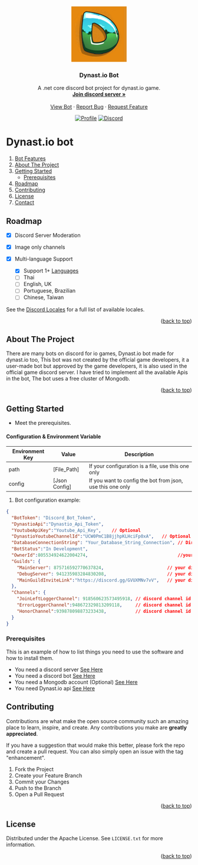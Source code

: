 <div id="top"></div>

<!-- PROJECT LOGO -->
<br />
<div align="center">
  <a href="#">
    <img src="Dynastio.Bot/Resources/dynastio.jpg" alt="Logo" width="150" height="150">
  </a>

  <h3 align="center">Dynast.io Bot</h3>

  <p align="center">
    A .net core discord bot project for dynast.io game.
    <br />
    <a href="https://discord.gg/GVUXMNv7vV"><strong>Join discord server »</strong></a>
    <br />
    <br />
    <a href="https://discord.gg/GVUXMNv7vV">View Bot</a>
    ·
    <a href="https://github.com/jalaljaleh/Dynastio.Discord/issues">Report Bug</a>
    ·
    <a href="https://github.com/jalaljaleh/Dynastio.Discord/issues">Request Feature</a>
  </p>
</div>

<div align="center">
  
  
[![Profile](https://komarev.com/ghpvc/?username=jalaljaleh-dynastio&style=flat-square)](https://discord.gg/x5j4cZtnWR)
[![Discord](https://discord.com/api/guilds/875716592770637824/widget.png)](https://discord.gg/x5j4cZtnWR)
  
</div>



<!-- TABLE OF CONTENTS -->
# Dynast.io bot
  <ol>
    <li>
      <a href="#roadmap">Bot Features</a>
        </li>
    <li>
      <a href="#about-the-project">About The Project</a>
    </li>
    <li>
      <a href="#getting-started">Getting Started</a>
      <ul>
        <li><a href="#prerequisites">Prerequisites</a></li>
      </ul>
    </li>
    <li><a href="#roadmap">Roadmap</a></li>
    <li><a href="#contributing">Contributing</a></li>
    <li><a href="#license">License</a></li>
    <li><a href="#contact">Contact</a></li>
  </ol>



<!-- Road Map -->
## Roadmap
- [X] Discord Server Moderation
- [X] Image only channels

- [X] Multi-language Support
 	- [X] Support 1+ [Languages](https://discord.com/developers/docs/reference#locales)		
    - [ ] Thai	
    - [ ] English, UK
    - [ ] Portuguese, Brazilian
    - [ ] Chinese, Taiwan

See the [Discord Locales](https://discord.com/developers/docs/reference#locales) for a full list of available locales.

<p align="right">(<a href="#top">back to top</a>)</p>




<!-- ABOUT THE PROJECT -->
## About The Project

There are many bots on discord for io games, Dynast.io bot made for dynast.io too, This bot was not created by the official game developers, it a user-made bot but approved by the game developers, it is also used in the official game discord server.
I have tried to implement all the available Apis in the bot, The bot uses a free cluster of Mongodb.

<p align="right">(<a href="#top">back to top</a>)</p>


<!-- GETTING STARTED -->
## Getting Started
- Meet the prerequisites.

#### Configuration & Environment Variable
| Environment Key  |  Value | Description |
| ------------- | ------------- | ------------- |
| path  | [File_Path]  | If your configuration is a file, use this one only |
| config  | [Json Config] | If you want to config the bot from json, use this one only |




1. Bot configuration example:
  
```json
{
  "BotToken": "Discord_Bot_Token",
  "DynastioApi":"Dynastio_Api_Token",
  "YoutubeApiKey":"Youtube_Api_Key",    // Optional
  "DynastioYoutubeChannelId":"UCW0PmC1B8jjhpKLHciFp0xA",   // Optional
  "DatabaseConnectionString": "Your_Database_String_Connection", // Directory Path  Or  MongoDB ConnectionString
  "BotStatus":"In Development",                     
  "OwnerId":805534924622004274,                                  //your discord user id
  "Guilds": {
    "MainServer": 875716592770637824,                        // your discord server id
    "DebugServer": 941235983284830208,                       // your discord server id
	"MainGuildInviteLink":"https://discord.gg/GVUXMNv7vV",   // your discord server
  },
  "Channels": {
    "JoinLeftLoggerChannel": 918560623573495918, // discord channel id
	"ErrorLoggerChannel":948672329813209118,     // discord channel id
	"HonorChannel":939878098873233438,           // discord channel id
  }
}
```
  

### Prerequisites
This is an example of how to list things you need to use the software and how to install them.

- You need a discord server [See Here](https://support.discord.com/hc/en-us/articles/204849977-How-do-I-create-a-server-)
- You need a discord bot [See Here](https://discordjs.guide/preparations/setting-up-a-bot-application.html#token-leak-scenario)
- You need a Mongodb account (Optional) [See Here](https://www.mongodb.com/) 
- You need Dynast.io api [See Here](https://github.com/jalaljaleh/Dynastio.Net)



<!-- CONTRIBUTING -->
## Contributing

Contributions are what make the open source community such an amazing place to learn, inspire, and create. Any contributions you make are **greatly appreciated**.

If you have a suggestion that would make this better, please fork the repo and create a pull request. You can also simply open an issue with the tag "enhancement".

1. Fork the Project
2. Create your Feature Branch
3. Commit your Changes 
4. Push to the Branch 
5. Open a Pull Request

<p align="right">(<a href="#top">back to top</a>)</p>



<!-- LICENSE -->
## License

Distributed under the Apache License. See `LICENSE.txt` for more information.

<p align="right">(<a href="#top">back to top</a>)</p>


